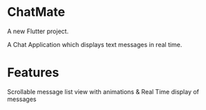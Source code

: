 # ChatMate

A new Flutter project.

A Chat Application which displays text messages in real time.
# Features 
Scrollable message list view with animations &
Real Time display of messages
